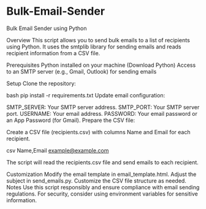 # Bulk-Email-Sender
Bulk Email Sender using Python

Overview
This script allows you to send bulk emails to a list of recipients using Python. It uses the smtplib library for sending emails and reads recipient information from a CSV file.

Prerequisites
Python installed on your machine (Download Python)
Access to an SMTP server (e.g., Gmail, Outlook) for sending emails

Setup
Clone the repository:


bash
pip install -r requirements.txt
Update email configuration:

SMTP_SERVER: Your SMTP server address.
SMTP_PORT: Your SMTP server port.
USERNAME: Your email address.
PASSWORD: Your email password or an App Password (for Gmail).
Prepare the CSV file:

Create a CSV file (recipients.csv) with columns Name and Email for each recipient.

csv
Name,Email
example@example.com

The script will read the recipients.csv file and send emails to each recipient.

Customization
Modify the email template in email_template.html.
Adjust the subject in send_emails.py.
Customize the CSV file structure as needed.
Notes
Use this script responsibly and ensure compliance with email sending regulations.
For security, consider using environment variables for sensitive information.

